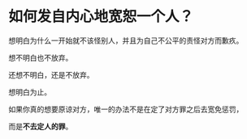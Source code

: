 # 如何发自内心地宽恕一个人？

想明白为什么一开始就不该怪别人，并且为自己不公平的责怪对方而歉疚。

想不明白也不放弃。

还想不明白，还是不放弃。

想明白为止。

如果你真的想要原谅对方，唯一的办法不是在定了对方罪之后去宽免惩罚，

而是**不去定人的罪**。



